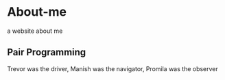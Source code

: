 # About-me
a website about me

## Pair Programming
Trevor was the driver, Manish was the navigator, Promila was the observer
